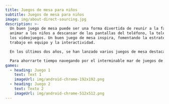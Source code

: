 ```yaml
---
title: Juegos de mesa para niños
subtitle: Juegos de mesa para niños
image: img/about-direct-sourcing.jpg
description: >-
  Un buen juego de mesa puede ser una forma divertida de reunir a la familia y
  animar a los niños a descansar de las pantallas del teléfono, la televisión y
  los videojuegos. Un buen juego de mesa inspira, fomentando la estrategia, el
  trabajo en equipo y la interactividad.

  En los últimos dos años, se han lanzado varios juegos de mesa destacados para niños de entre 3 y 12 años. Y aunque los clásicos como Candy Land y Chutes and Ladders son los mejores para los principiantes y los primeros jugadores, hay muchos juegos de mesa para niños que se pueden explorar fuera de los típicos que se encuentran en la estantería de la habitación familiar.

  Para ahorrarte tiempo navegando por el interminable mar de juegos de mesa en línea, hemos recopilado algunos de los mejores, basándonos en las recomendaciones de los expertos, las altas calificaciones y nuestra cobertura anterior, además de algunos nuevos juegos de mesa que han debutado este año. Mantendrán a tus hijos ocupados y entretenidos.
games:
  - heading: Juego 1
    text: Text 1
    imageUrl: img/android-chrome-192x192.png
  - heading: Juego 2
    text: Texto 2
    imageUrl: img/android-chrome-512x512.png
---
```


